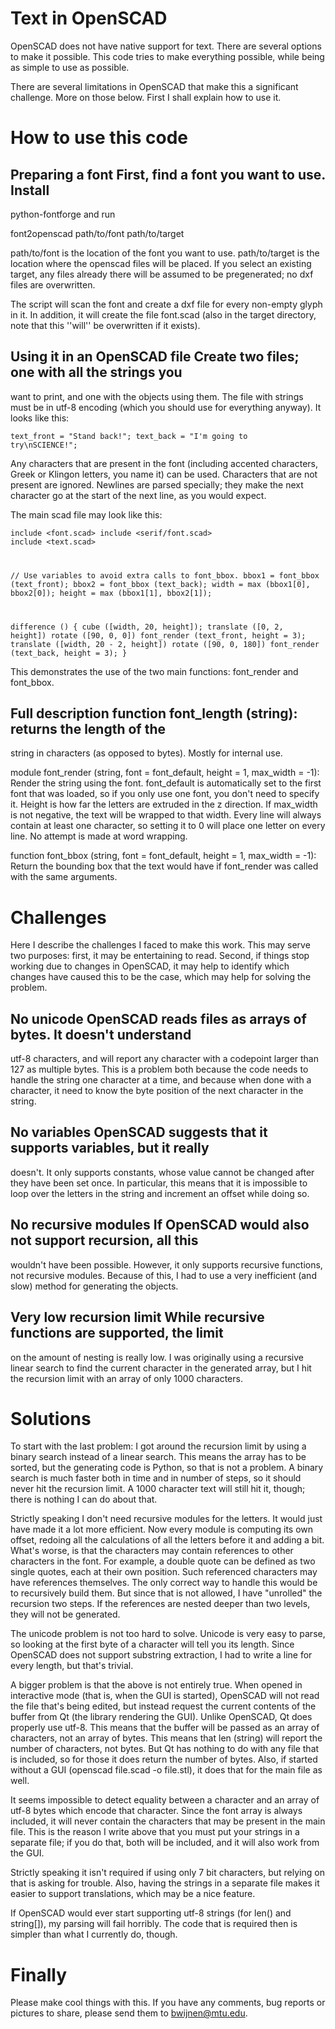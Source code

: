 # Text in OpenSCAD
OpenSCAD does not have native support for text.  There are several options to
make it possible.  This code tries to make everything possible, while being as
simple to use as possible.

There are several limitations in OpenSCAD that make this a significant
challenge.  More on those below.  First I shall explain how to use it.

# How to use this code
## Preparing a font First, find a font you want to use.  Install
python-fontforge and run

  font2openscad path/to/font path/to/target

path/to/font is the location of the font you want to use.  path/to/target is
the location where the openscad files will be placed.  If you select an
existing target, any files already there will be assumed to be pregenerated; no
dxf files are overwritten.

The script will scan the font and create a dxf file for every non-empty glyph
in it.  In addition, it will create the file font.scad (also in the target
directory, note that this ''will'' be overwritten if it exists).

## Using it in an OpenSCAD file Create two files; one with all the strings you
want to print, and one with the objects using them.  The file with strings must
be in utf-8 encoding (which you should use for everything anyway).  It looks
like this:

<code>text\_front = "Stand back!";
text\_back = "I'm going to try\\nSCIENCE!";</code>

Any characters that are present in the font (including accented characters,
Greek or Klingon letters, you name it) can be used.  Characters that are not
present are ignored.  Newlines are parsed specially; they make the next
character go at the start of the next line, as you would expect.

The main scad file may look like this:

<code>include \<font.scad\>
include \<serif/font.scad\>
include \<text.scad\>

// Use variables to avoid extra calls to font\_bbox.
bbox1 = font\_bbox (text\_front);
bbox2 = font\_bbox (text\_back);
width = max (bbox1[0], bbox2[0]);
height = max (bbox1[1], bbox2[1]);

difference () {
	cube ([width, 20, height]);
	translate ([0, 2, height])
		rotate ([90, 0, 0])
			font\_render (text\_front, height = 3);
	translate ([width, 20 - 2, height])
		rotate ([90, 0, 180])
			font\_render (text\_back, height = 3);
}</code>

This demonstrates the use of the two main functions: font\_render and
font\_bbox.

## Full description function font\_length (string): returns the length of the
string in characters (as opposed to bytes).  Mostly for internal use.

module font\_render (string, font = font\_default, height = 1, max\_width =
-1): Render the string using the font.  font\_default is automatically set to
the first font that was loaded, so if you only use one font, you don't need to
specify it.  Height is how far the letters are extruded in the z direction.  If
max\_width is not negative, the text will be wrapped to that width.  Every line
will always contain at least one character, so setting it to 0 will place one
letter on every line.  No attempt is made at word wrapping.

function font\_bbox (string, font = font\_default, height = 1, max\_width =
-1): Return the bounding box that the text would have if font\_render was
called with the same arguments.

# Challenges
Here I describe the challenges I faced to make this work.  This may serve two
purposes: first, it may be entertaining to read.  Second, if things stop
working due to changes in OpenSCAD, it may help to identify which changes have
caused this to be the case, which may help for solving the problem.

## No unicode OpenSCAD reads files as arrays of bytes.  It doesn't understand
utf-8 characters, and will report any character with a codepoint larger than
127 as multiple bytes.  This is a problem both because the code needs to handle
the string one character at a time, and because when done with a character, it
need to know the byte position of the next character in the string.

## No variables OpenSCAD suggests that it supports variables, but it really
doesn't.  It only supports constants, whose value cannot be changed after they
have been set once.  In particular, this means that it is impossible to loop
over the letters in the string and increment an offset while doing so.

## No recursive modules If OpenSCAD would also not support recursion, all this
wouldn't have been possible.  However, it only supports recursive functions,
not recursive modules.  Because of this, I had to use a very inefficient (and
slow) method for generating the objects.

## Very low recursion limit While recursive functions are supported, the limit
on the amount of nesting is really low.  I was originally using a recursive
linear search to find the current character in the generated array, but I hit
the recursion limit with an array of only 1000 characters.

# Solutions
To start with the last problem: I got around the recursion limit by using a
binary search instead of a linear search.  This means the array has to be
sorted, but the generating code is Python, so that is not a problem.  A binary
search is much faster both in time and in number of steps, so it should never
hit the recursion limit.  A 1000 character text will still hit it, though;
there is nothing I can do about that.

Strictly speaking I don't need recursive modules for the letters.  It would
just have made it a lot more efficient.  Now every module is computing its own
offset, redoing all the calculations of all the letters before it and adding a
bit.  What's worse, is that the characters may contain references to other
characters in the font.  For example, a double quote can be defined as two
single quotes, each at their own position.  Such referenced characters may have
references themselves.  The only correct way to handle this would be to
recursively build them.  But since that is not allowed, I have "unrolled" the
recursion two steps.  If the references are nested deeper than two levels, they
will not be generated.

The unicode problem is not too hard to solve.  Unicode is very easy to parse,
so looking at the first byte of a character will tell you its length.  Since
OpenSCAD does not support substring extraction, I had to write a line for every
length, but that's trivial.

A bigger problem is that the above is not entirely true.  When opened in
interactive mode (that is, when the GUI is started), OpenSCAD will not read the
file that's being edited, but instead request the current contents of the
buffer from Qt (the library rendering the GUI).  Unlike OpenSCAD, Qt does
properly use utf-8.  This means that the buffer will be passed as an array of
characters, not an array of bytes.  This means that len (string) will report
the number of characters, not bytes.  But Qt has nothing to do with any file
that is included, so for those it does return the number of bytes.  Also, if
started without a GUI (openscad file.scad -o file.stl), it does that for the
main file as well.

It seems impossible to detect equality between a character and an array of
utf-8 bytes which encode that character.  Since the font array is always
included, it will never contain the characters that may be present in the main
file.  This is the reason I write above that you must put your strings in a
separate file; if you do that, both will be included, and it will also work
from the GUI.

Strictly speaking it isn't required if using only 7 bit characters, but relying
on that is asking for trouble.  Also, having the strings in a separate file
makes it easier to support translations, which may be a nice feature.

If OpenSCAD would ever start supporting utf-8 strings (for len() and string[]),
my parsing will fail horribly.  The code that is required then is simpler than
what I currently do, though.

# Finally
Please make cool things with this.  If you have any comments, bug reports or
pictures to share, please send them to bwijnen@mtu.edu.
